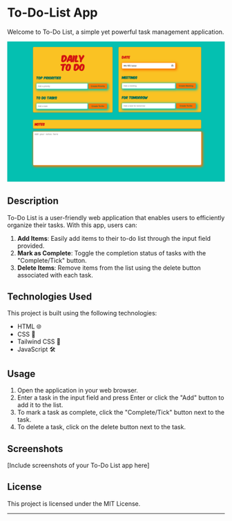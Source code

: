 # To-Do-List App

Welcome to To-Do List, a simple yet powerful task management application.

![The To-Do-List](./DailyToDo.png)

## Description

To-Do List is a user-friendly web application that enables users to efficiently organize their tasks. With this app, users can:

1. **Add Items**: Easily add items to their to-do list through the input field provided.
2. **Mark as Complete**: Toggle the completion status of tasks with the "Complete/Tick" button.
3. **Delete Items**: Remove items from the list using the delete button associated with each task.

## Technologies Used

This project is built using the following technologies:

- HTML 🌐
- CSS 🎨
- Tailwind CSS 💅
- JavaScript 🛠️

## Usage

1. Open the application in your web browser.
2. Enter a task in the input field and press Enter or click the "Add" button to add it to the list.
3. To mark a task as complete, click the "Complete/Tick" button next to the task.
4. To delete a task, click on the delete button next to the task.

## Screenshots

[Include screenshots of your To-Do List app here]

## License

This project is licensed under the MIT License.

---
